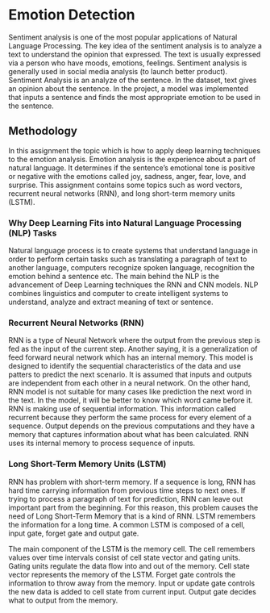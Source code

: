 # Emotion Detection
Sentiment analysis is one of the most popular applications of Natural Language Processing. The key idea of the sentiment analysis is to analyze a text to understand the opinion that expressed. The text is usually expressed via a person who have moods, emotions, feelings. Sentiment analysis is generally used in social media analysis (to launch better product). 
Sentiment Analysis is an analyze of the sentence. In the dataset, text gives an opinion about the sentence. In the project, a model was implemented that inputs a sentence and finds the most appropriate emotion to be used in the sentence. 

## Methodology
In this assignment the topic which is how to apply deep learning techniques to the emotion analysis. Emotion analysis is the experience about a part of natural language. It determines if the sentence’s emotional tone is positive or negative with the emotions called joy, sadness, anger, fear, love, and surprise. This assignment contains some topics such as word vectors, recurrent neural networks (RNN), and long short-term memory units (LSTM). 

### Why Deep Learning Fits into Natural Language Processing (NLP) Tasks
Natural language process is to create systems that understand language in order to perform certain tasks such as translating a paragraph of text to another language, computers recognize spoken language, recognition the emotion behind a sentence etc. The main behind the NLP is the advancement of Deep Learning techniques the RNN and CNN models. NLP combines linguistics and computer to create intelligent systems to understand, analyze and extract meaning of text or sentence. 

### Recurrent Neural Networks (RNN)
RNN is a type of Neural Network where the output from the previous step is fed as the input of the current step. Another saying, it is a generalization of feed forward neural network which has an internal memory. This model is designed to identify the sequential characteristics of the data and use patters to predict the next scenario. 
It is assumed that inputs and outputs are independent from each other in a neural network. On the other hand, RNN model is not suitable for many cases like prediction the next word in the text. In the model, it will be better to know which word came before it. RNN is making use of sequential information. This information called recurrent because they perform the same process for every element of a sequence. Output depends on the previous computations and they have a memory that captures information about what has been calculated. RNN uses its internal memory to process sequence of inputs. 

### Long Short-Term Memory Units (LSTM)
RNN has problem with short-term memory. If a sequence is long, RNN has hard time carrying information from previous time steps to next ones. If trying to process a paragraph of text for prediction, RNN can leave out important part from the beginning. For this reason, this problem causes the need of Long Short-Term Memory that is a kind of RNN. LSTM remembers the information for a long time. A common LSTM is composed of a cell, input gate, forget gate and output gate. 
 
The main component of the LSTM is the memory cell. The cell remembers values over time intervals consist of cell state vector and gating units. Gating units regulate the data flow into and out of the memory. Cell state vector represents the memory of the LSTM. Forget gate controls the information to throw away from the memory. Input or update gate controls the new data is added to cell state from current input. Output gate decides what to output from the memory. 
